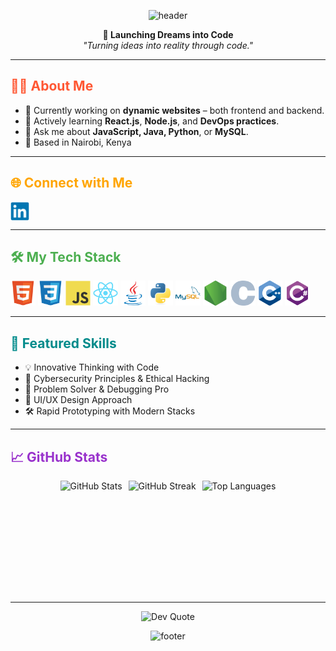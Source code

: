 <!-- Banner (Optional) -->
<p align="center">
  <img src="https://capsule-render.vercel.app/api?type=waving&height=200&color=0:FF4500,100:FFFF00&section=header&text=EchoZero&fontSize=55&fontColor=ffffff&desc=Full-Stack%20Developer&descSize=25&descAlignY=60" alt="header" />
</p>

<p align="center">
  <b>🚀 Launching Dreams into Code</b><br>
  <i>"Turning ideas into reality through code."</i>
</p>

---

<h2 style="color:#ff5733;">👨‍💻 About Me</h2>

- 🔭 Currently working on **dynamic websites** – both frontend and backend.  
- 🌱 Actively learning **React.js**, **Node.js**, and **DevOps practices**.  
- 💬 Ask me about **JavaScript, Java, Python**, or **MySQL**.  
- 📍 Based in Nairobi, Kenya  

---

<h2 style="color:#ffa500;">🌐 Connect with Me</h2>

<p align="left">
  <a href="https://linkedin.com/in/mousa-muigai-a23b8b2a9" target="blank">
    <img align="center" src="https://raw.githubusercontent.com/devicons/devicon/master/icons/linkedin/linkedin-original.svg" alt="LinkedIn" height="30" width="30" />
  </a>
</p>

---

<h2 style="color:#4CAF50;">🛠️ My Tech Stack</h2>

<p align="left">
  <img src="https://raw.githubusercontent.com/devicons/devicon/master/icons/html5/html5-original.svg" alt="HTML5" width="40" height="40"/>
  <img src="https://raw.githubusercontent.com/devicons/devicon/master/icons/css3/css3-original.svg" alt="CSS3" width="40" height="40"/>
  <img src="https://raw.githubusercontent.com/devicons/devicon/master/icons/javascript/javascript-original.svg" alt="JavaScript" width="40" height="40"/>
  <img src="https://raw.githubusercontent.com/devicons/devicon/master/icons/react/react-original.svg" alt="React" width="40" height="40"/>
  <img src="https://raw.githubusercontent.com/devicons/devicon/master/icons/java/java-original.svg" alt="Java" width="40" height="40"/>
  <img src="https://raw.githubusercontent.com/devicons/devicon/master/icons/python/python-original.svg" alt="Python" width="40" height="40"/>
  <img src="https://raw.githubusercontent.com/devicons/devicon/master/icons/mysql/mysql-original-wordmark.svg" alt="MySQL" width="40" height="40"/>
  <img src="https://raw.githubusercontent.com/devicons/devicon/master/icons/nodejs/nodejs-original.svg" alt="Node.js" width="40" height="40"/>
  <img src="https://raw.githubusercontent.com/devicons/devicon/master/icons/c/c-original.svg" alt="C" width="40" height="40"/>
  <img src="https://raw.githubusercontent.com/devicons/devicon/master/icons/cplusplus/cplusplus-original.svg" alt="C++" width="40" height="40"/>
  <img src="https://raw.githubusercontent.com/devicons/devicon/master/icons/csharp/csharp-original.svg" alt="C#" width="40" height="40"/>
</p>

---

<h2 style="color:#008B8B;">🌟 Featured Skills</h2>

- 💡 Innovative Thinking with Code  
- 🔐 Cybersecurity Principles & Ethical Hacking  
- 🧠 Problem Solver & Debugging Pro  
- 🎨 UI/UX Design Approach  
- 🛠️ Rapid Prototyping with Modern Stacks  

---

<h2 style="color:#9932CC;">📈 GitHub Stats</h2>

<div align="center" style="display:flex; flex-wrap:wrap; justify-content:center; gap:10px;">
  <img src="https://github-readme-stats.vercel.app/api?username=Pro-Mousa&show_icons=true&theme=github_dark" alt="GitHub Stats" height="180" />
  <img src="https://streak-stats.demolab.com/?user=Pro-Mousa&theme=dark" alt="GitHub Streak" height="180" />
  <img src="https://github-readme-stats.vercel.app/api/top-langs?username=Pro-Mousa&layout=compact&theme=github_dark" alt="Top Languages" height="180" />
</div>

---

<p align="center">
  <img src="https://quotes-github-readme.vercel.app/api?type=horizontal&theme=dark" alt="Dev Quote">
</p>

<p align="center">
  <img src="https://capsule-render.vercel.app/api?type=waving&height=100&color=0:FF4500,100:FFFF00&section=footer" alt="footer" />
</p>

